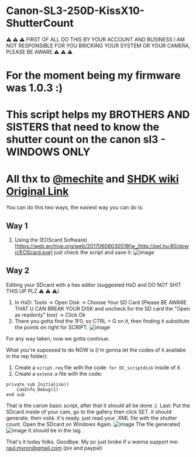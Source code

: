 # Canon-SL3-250D-KissX10-ShutterCount

⚠️ ⚠️ ⚠️ FIRST OF ALL DO THIS BY YOUR ACCOUNT AND BUSINESS I AM NOT RESPONSIBLE FOR YOU BRICKING YOUR SYSTEM OR YOUR CAMERA, PLEASE BE AWARE ⚠️ ⚠️ ⚠️ 

# For the moment being my firmware was 1.0.3 :)

# This script helps my BROTHERS AND SISTERS that need to know the shutter count on the canon sl3 - WINDOWS ONLY

# All thx to [@mechite](github.com/mechite) and  [SHDK wiki Original Link](https://chdk.fandom.com/wiki/Canon_Basic/Card_Setup)

You can do this two ways, the easiest way you can do is:

## Way 1
1. Using the (EOScard Software)[https://web.archive.org/web/20170608030518fw_/http://pel.hu:80/down/EOScard.exe] just check the script and save it:
![image](https://github.com/RaulMyron/Canon-SL3-250D-ShutterCount/assets/39887348/abed0289-6e81-476c-b3ba-bddf16e4848a)
## Way 2
Editing your SDcard with a hex editor (suggested HxD and DO NOT SHIT THIS UP PLZ ⚠️ ⚠️ ⚠️)
1. In HxD: Tools -> Open Disk -> Choose Your SD Card (Please BE AWARE THAT U CAN BREAK YOUR DISK and uncheck for the SD card the "Open as readonly" box) -> Click Ok
2. There you gotta find the 1F0, so CTRL + G on it, then finding it substitute the points on right for SCRIPT.
![image](https://github.com/RaulMyron/Canon-SL3-250D-ShutterCount/assets/39887348/6a00f86c-a517-4685-ad8f-4d2f7c182971)

For any way taken, now we gotta continue.

What you're supossed to do NOW is (i'm gonna let the codes of it availabe in the rep folder):
1. Create a ```script.req``` file with the code:
```for DC_scriptdisk```
inside of it.
2. Create a ```extend.m``` file with the code:
```
private sub Initialize()
    CamInfo_Debug(1)
end sub
```
That is the canon basic script, after that it should all be done :).
Last: Put the SDcard inside of your cam, go to the gallery then click SET. it should generate. then voilá. it's ready. just read your .XML file with the shutter count. Open the SDcard on Windows Again.
![image](https://github.com/RaulMyron/Canon-SL3-250D-ShutterCount/assets/39887348/86247ede-46dc-4213-9386-481e4539561f)
The file generated
![image](https://github.com/RaulMyron/Canon-SL3-250D-ShutterCount/assets/39887348/1252ac0e-1b9d-4e68-8b43-564f35afacf3)
It should be in the tag <TotalShutter></TotalShutter>.

That's it today folks. Goodbye. My pc just broke if u wanna support me: raul.myron@gmail.com (pix and paypal) 








 
